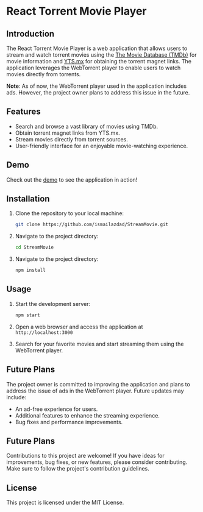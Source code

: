 # React Torrent Movie Player

## Introduction

The React Torrent Movie Player is a web application that allows users to stream and watch torrent movies using the [The Movie Database (TMDb)](https://api.themoviedb.org) for movie information and [YTS.mx](https://yts.mx/api/) for obtaining the torrent magnet links. The application leverages the WebTorrent player to enable users to watch movies directly from torrents.

**Note**: As of now, the WebTorrent player used in the application includes ads. However, the project owner plans to address this issue in the future.

## Features

- Search and browse a vast library of movies using TMDb.
- Obtain torrent magnet links from YTS.mx.
- Stream movies directly from torrent sources.
- User-friendly interface for an enjoyable movie-watching experience.

## Demo

Check out the [demo](https://moviestrailerwatch.surge.sh/?tmdb_id=667538) to see the application in action!

## Installation

1. Clone the repository to your local machine:

   ```bash
   git clone https://github.com/ismailazdad/StreamMovie.git

2. Navigate to the project directory:

   ```bash
   cd StreamMovie

3. Navigate to the project directory:
   
   ```bash
   npm install

## Usage

1. Start the development server:

   ```bash
   npm start
   
2. Open a web browser and access the application at `http://localhost:3000`
3. Search for your favorite movies and start streaming them using the WebTorrent player.

## Future Plans

The project owner is committed to improving the application and plans to address the issue of ads in the WebTorrent player. Future updates may include:

- An ad-free experience for users.
- Additional features to enhance the streaming experience.
- Bug fixes and performance improvements.

## Future Plans

Contributions to this project are welcome! If you have ideas for improvements, bug fixes, or new features, please consider contributing. Make sure to follow the project's contribution guidelines.

## License

This project is licensed under the MIT License.
